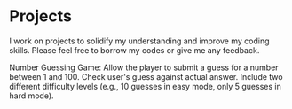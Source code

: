 # Projects
I work on projects to solidify my understanding and improve my coding skills.  Please feel free to borrow my codes or give me any feedback. 

Number Guessing Game:
Allow the player to submit a guess for a number between 1 and 100.
Check user's guess against actual answer.
Include two different difficulty levels (e.g., 10 guesses in easy mode, only 5 guesses in hard mode).
